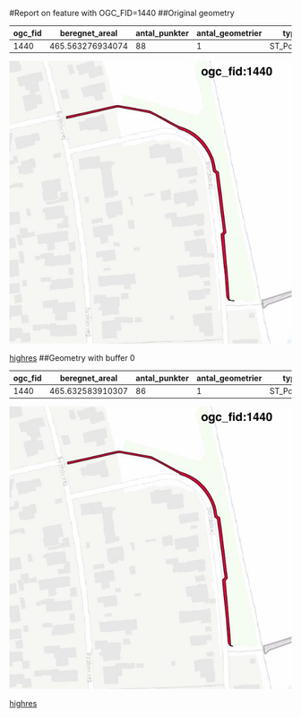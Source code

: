 #Report on feature with OGC_FID=1440
##Original geometry



| ogc_fid |  beregnet_areal  | antal_punkter | antal_geometrier |    type    |
|---------|------------------|---------------|------------------|------------|
|    1440 | 465.563276934074 |            88 |                1 | ST_Polygon|
![geom](../images/1440_invalid.jpg)


[highres](https://raw.githubusercontent.com/Septima/herlev/master/images/1440_invalid.jpg)
##Geometry with buffer 0



| ogc_fid |  beregnet_areal  | antal_punkter | antal_geometrier |    type    |
|---------|------------------|---------------|------------------|------------|
|    1440 | 465.632583910307 |            86 |                1 | ST_Polygon|
![geom](../images/1440_buffer0.jpg)


[highres](https://raw.githubusercontent.com/Septima/herlev/master/images/1440_buffer0_highres.jpg)
